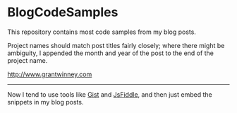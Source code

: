 # BlogCodeSamples
This repository contains most code samples from my blog posts.

Project names should match post titles fairly closely; where there might be ambiguity, I appended the month and year of the post to the end of the project name.

http://www.grantwinney.com

---

Now I tend to use tools like [Gist](https://gist.github.com/grantwinney) and [JsFiddle](https://jsfiddle.net/user/grantwinney/fiddles/), and then just embed the snippets in my blog posts.
